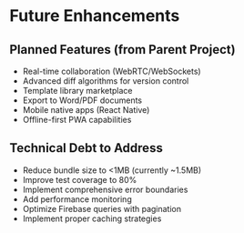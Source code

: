 # Future Enhancements

## Planned Features (from Parent Project)
- Real-time collaboration (WebRTC/WebSockets)
- Advanced diff algorithms for version control
- Template library marketplace
- Export to Word/PDF documents
- Mobile native apps (React Native)
- Offline-first PWA capabilities

## Technical Debt to Address
- Reduce bundle size to <1MB (currently ~1.5MB)
- Improve test coverage to 80%
- Implement comprehensive error boundaries
- Add performance monitoring
- Optimize Firebase queries with pagination
- Implement proper caching strategies
